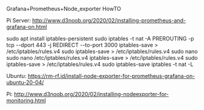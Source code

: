 Grafana+Prometheus+Node_exporter HowTO

Pi Server:
http://www.d3noob.org/2020/02/installing-prometheus-and-grafana-on.html

sudo apt install iptables-persistent
sudo iptables -t nat -A PREROUTING -p tcp --dport 443 -j REDIRECT --to-port 3000
iptables-save > /etc/iptables/rules.v4
sudo iptables-save > /etc/iptables/rules.v4
sudo nano
sudo nano /etc/iptables/rules.v4
iptables-save > /etc/iptables/rules.v4
sudo iptables-save > /etc/iptables/rules.v4
sudo iptables-save
iptables -t nat -L


Ubuntu:
https://rm-rf.id/install-node-exporter-for-prometheus-grafana-on-ubuntu-20-04/


Pi:
http://www.d3noob.org/2020/02/installing-nodeexporter-for-monitoring.html